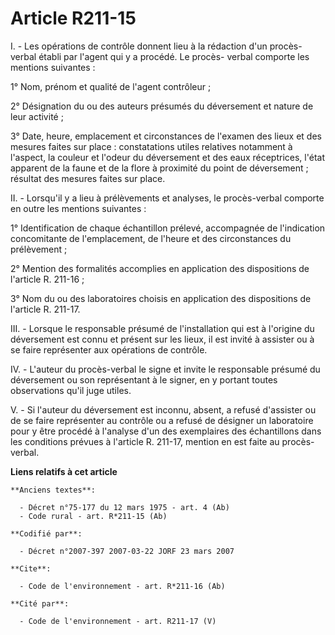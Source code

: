 # Article R211-15

I. - Les opérations de contrôle donnent lieu à la rédaction d'un procès-verbal établi par l'agent qui y a procédé. Le procès-
verbal comporte les mentions suivantes :

1° Nom, prénom et qualité de l'agent contrôleur ;

2° Désignation du ou des auteurs présumés du déversement et nature de leur activité ;

3° Date, heure, emplacement et circonstances de l'examen des lieux et des mesures faites sur place : constatations utiles
relatives notamment à l'aspect, la couleur et l'odeur du déversement et des eaux réceptrices, l'état apparent de la faune et
de la flore à proximité du point de déversement ; résultat des mesures faites sur place.

II. - Lorsqu'il y a lieu à prélèvements et analyses, le procès-verbal comporte en outre les mentions suivantes :

1° Identification de chaque échantillon prélevé, accompagnée de l'indication concomitante de l'emplacement, de l'heure et des
circonstances du prélèvement ;

2° Mention des formalités accomplies en application des dispositions de l'article R. 211-16 ;

3° Nom du ou des laboratoires choisis en application des dispositions de l'article R. 211-17.

III. - Lorsque le responsable présumé de l'installation qui est à l'origine du déversement est connu et présent sur les
lieux, il est invité à assister ou à se faire représenter aux opérations de contrôle.

IV. - L'auteur du procès-verbal le signe et invite le responsable présumé du déversement ou son représentant à le signer, en
y portant toutes observations qu'il juge utiles.

V. - Si l'auteur du déversement est inconnu, absent, a refusé d'assister ou de se faire représenter au contrôle ou a refusé
de désigner un laboratoire pour y être procédé à l'analyse d'un des exemplaires des échantillons dans les conditions prévues
à l'article R. 211-17, mention en est faite au procès-verbal.

**Liens relatifs à cet article**

	**Anciens textes**:

	  - Décret n°75-177 du 12 mars 1975 - art. 4 (Ab)
	  - Code rural - art. R*211-15 (Ab)

	**Codifié par**:

	  - Décret n°2007-397 2007-03-22 JORF 23 mars 2007

	**Cite**:

	  - Code de l'environnement - art. R*211-16 (Ab)

	**Cité par**:

	  - Code de l'environnement - art. R211-17 (V)
